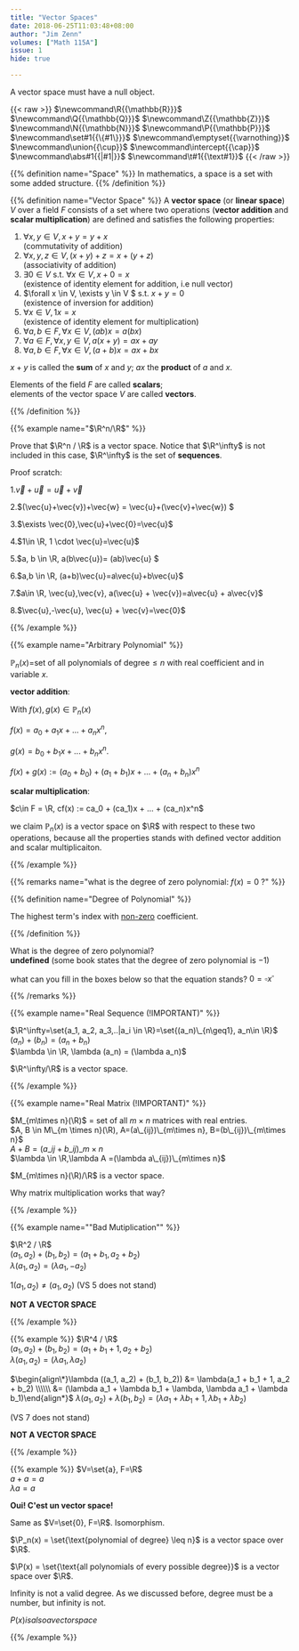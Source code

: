 ```yaml
---
title: "Vector Spaces"
date: 2018-06-25T11:03:48+08:00
author: "Jim Zenn"
volumes: ["Math 115A"]
issue: 1
hide: true

---
```


A vector space must have a null object.

<!--more-->

<div class="latex-macros">
  {{< raw >}}
    $\newcommand\R{{\mathbb{R}}}$
    $\newcommand\Q{{\mathbb{Q}}}$
    $\newcommand\Z{{\mathbb{Z}}}$
    $\newcommand\N{{\mathbb{N}}}$
    $\newcommand\P{{\mathbb{P}}}$
    $\newcommand\set#1{{\{#1\}}}$
    $\newcommand\emptyset{{\varnothing}}$
    $\newcommand\union{{\cup}}$  
    $\newcommand\intercept{{\cap}}$  
    $\newcommand\abs#1{{|#1|}}$  
    $\newcommand\t#1{{\text#1}}$  
  {{< /raw >}}
</div>

{{% definition name="Space" %}}
In mathematics, a space is a set with some added structure.
{{% /definition %}}

{{% definition name="Vector Space" %}}
A **vector space** (or **linear space**) $V$ over a field $F$ consists of a set where two operations (**vector addition** and **scalar multiplication**) are defined and satisfies the following properties:

1. $\forall x, y \in V, x + y = y + x$
<br> (commutativity of addition)
2. $\forall x, y, z \in V, (x + y) + z = x + (y + z)$
<br> (associativity of addition)
3. $\exists 0 \in V$ s.t. $\forall x \in V, x + 0 = x$
<br> (existence of identity element for addition, i.e null vector)
4. $\forall x \in V, \exists y \in V $ s.t. $x + y = 0$
<br> (existence of inversion for addition)
5. $\forall x \in V, 1x=x$
<br> (existence of identity element for multiplication)
6. $\forall a,b \in F, \forall x \in V, (ab)x=a(bx)$
7. $\forall a \in F, \forall x, y\in V, a(x+y)=ax+ay$
8. $\forall a,b \in F, \forall x \in V, (a+b)x = ax+ bx$

$x+y$ is called the **sum** of $x$ and $y$;
$ax$ the **product** of $a$ and $x$.

Elements of the field $F$ are called **scalars**;<br>
elements of the vector space $V$ are called **vectors**.

{{% /definition %}}

{{% example name="$\R^n/\R$" %}}

Prove that $\R^n / \R$ is a vector space. Notice that $\R^\infty$ is not included in this case, $\R^\infty$ is the set of **sequences**.

Proof scratch:

1.$\vec{v}+\vec{u}=\vec{u}+\vec{v}$

2.$(\vec{u}+\vec{v})+\vec{w} = \vec{u}+(\vec{v}+\vec{w}) $

3.$\exists \vec{0},\vec{u}+\vec{0}=\vec{u}$

4.$1\in \R, 1 \cdot \vec{u}=\vec{u}$

5.$a, b \in \R, a(b\vec{u})= (ab)\vec{u} $

6.$a,b \in \R, (a+b)\vec{u}=a\vec{u}+b\vec{u}$

7.$a\in \R, \vec{u},\vec{v}, a(\vec{u} + \vec{v})=a\vec{u} + a\vec{v}$

8.$\vec{u},-\vec{u}, \vec{u} + \vec{v}=\vec{0}$

{{% /example %}}

{{% example name="Arbitrary Polynomial" %}}

$\mathbb{P}_n(x)=$set of all polynomials of degree$\leq n$ with real coefficient and in variable $x$. 

**vector addition**:

With $f(x), g(x) \in \mathbb{P}_n(x)$

$f(x) = a_0+ a_1x+ ... + a_nx^n,$

$g(x) = b_0 +b_1x+ ... + b_nx^n.$

$f(x)+g(x):=(a_0+b_0)+(a_1 +b_1)x+...+(a_n+b_n)x^n$

**scalar multiplication**:

$c\in F = \R, cf(x) := ca_0 + (ca_1)x + ... + (ca_n)x^n$

we claim $\mathbb{P}_n(x)$ is a vector space on $\R$ with respect to these two operations, because all the properties stands with defined vector addition and scalar multiplicaiton.

{{% /example %}}

{{% remarks name="what is the degree of zero polynomial: $f(x)=0$ ?" %}}

{{% definition name="Degree of Polynomial" %}} 

The highest term's index with <u>non-zero</u> coefficient.

{{% /definition %}}

What is the degree of zero polynomial?<br>
**undefined** (some book states that the degree of zero polynomial is $-1$)

what can you fill in the boxes below so that the equation stands?
$0=\square x^\square$

{{% /remarks %}}

{{% example name="Real Sequence (!IMPORTANT)" %}}

$\R^\infty=\set{a_1, a_2, a_3,..|a_i \in \R}=\set{(a_n)\_{n\geq1}, a_n\in \R}$<br>
$(a_n) + (b_n) = (a_n+b_n)$<br>
$\lambda \in \R, \lambda (a_n) = (\lambda a_n)$

$\R^\infty/\R$ is a vector space.

{{% /example %}}

{{% example name="Real Matrix (!IMPORTANT)" %}}

$M_{m\times n}(\R)$ = set of all $m \times n$ matrices with real entries.<br>
$A, B \in M\_{m \times n}(\R), A=(a\_{ij})\_{m\times n}, B=(b\_{ij})\_{m\times n}$<br>
$A+B=(a\_{ij}+b\_{ij})\_{m\times n}$<br>
$\lambda \in \R,\lambda A =(\lambda a\_{ij})\_{m\times n}$

$M_{m\times n}(\R)/\R$ is a vector space. 

Why matrix multiplication works that way?

{{% /example %}}


{{% example name="\"Bad Mutiplication\"" %}}

$\R^2 / \R$<br>
$(a_1, a_2)+(b_1, b_2) = (a_1+b_1, a_2+b_2)$<br>
$\lambda (a_1, a_2) = (\lambda a_1, -a_2)$<br>

$1(a_1, a_2) \neq (a_1, a_2)$ 
(VS 5 does not stand)

**NOT A VECTOR SPACE**

{{% /example %}}

{{% example %}}
$\R^4 / \R$<br>
$(a_1, a_2)+(b_1, b_2) = (a_1+b_1+1, a_2+b_2)$<br>
$\lambda (a_1, a_2) = (\lambda a_1, \lambda a_2)$

$\begin{align\*}\lambda ((a_1, a_2) + (b_1, b_2)) &= \lambda(a_1 + b_1 + 1, a_2 + b_2) \\\\\\ &= (\lambda a_1 + \lambda b_1 + \lambda, \lambda a_1 + \lambda b_1)\end{align*}$
$\lambda(a_1, a_2) + \lambda(b_1, b_2) = (\lambda a_1 + \lambda b_1 + 1, \lambda b_1 + \lambda b_2)$

(VS 7 does not stand)

**NOT A VECTOR SPACE**

{{% /example %}}

{{% example %}}
$V=\set{a}, F=\R$<br>
$a+a=a$<br>
$\lambda a = a$

**Oui! C'est un vector space!**

Same as $V=\set{0}, F=\R$. Isomorphism.

$\P_n(x) = \set{\text{polynomial of degree} \leq n}$ is a vector space over $\R$.

$\P(x) = \set{\text{all polynomials of every possible degree}}$ is a vector space over $\R$.

Infinity is not a valid degree. As we discussed before, degree must be a number, but infinity is not.

$P(x) is also a vector space$

{{% /example %}}